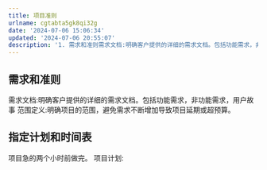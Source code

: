 ```yaml
---
title: 项目准则
urlname: cgtabta5gk8qi32g
date: '2024-07-06 15:06:34'
updated: '2024-07-06 20:55:07'
description: '1. 需求和准则需求文档:明确客户提供的详细的需求文档。包括功能需求，非功能需求，用户故事范围定义:明确项目的范围，避免需求不断增加导致项目延期或超预算。  2. 指定计划和时间表项目急的两个小时前做完。项目计划:'
---
```

## 需求和准则
需求文档:明确客户提供的详细的需求文档。包括功能需求，非功能需求，用户故事
范围定义:明确项目的范围，避免需求不断增加导致项目延期或超预算。  
## 指定计划和时间表
项目急的两个小时前做完。
项目计划:
